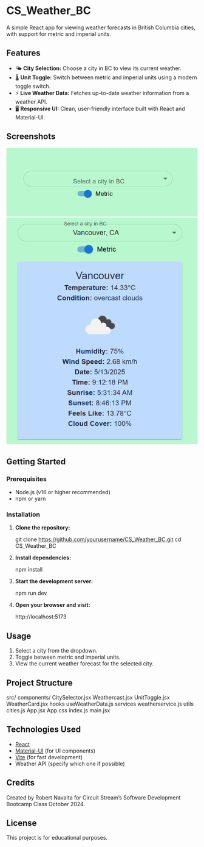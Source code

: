# CS_Weather_BC

A simple React app for viewing weather forecasts in British Columbia cities, with support for metric and imperial units.

## Features

- 🌤️ **City Selection:** Choose a city in BC to view its current weather.
- 🌡️ **Unit Toggle:** Switch between metric and imperial units using a modern toggle switch.
- ⚡ **Live Weather Data:** Fetches up-to-date weather information from a weather API.
- 🖥️ **Responsive UI:** Clean, user-friendly interface built with React and Material-UI.

## Screenshots

<!-- Add screenshots here if you have them -->
<!-- ![Screenshot](screenshot.png) -->
![alt text](Weatherapp1.png)
![alt text](Weatherapp2.png)

## Getting Started

### Prerequisites

- Node.js (v16 or higher recommended)
- npm or yarn

### Installation

1. **Clone the repository:**
   
   git clone https://github.com/yourusername/CS_Weather_BC.git
   cd CS_Weather_BC
 

2. **Install dependencies:**
  
   npm install
   

3. **Start the development server:**
  
   npm run dev
  

4. **Open your browser and visit:**
   
   http://localhost:5173
  

## Usage

1. Select a city from the dropdown.
2. Toggle between metric and imperial units.
3. View the current weather forecast for the selected city.

## Project Structure

src/
  components/
    CitySelector.jsx
    Weathercast.jsx
    UnitToggle.jsx
    WeatherCard.jsx
  hooks
    useWeatherData.js
  services
    weatherservice.js
  utils
    cities.js
  App.jsx
  App.css
  index.js
  main.jsx


## Technologies Used

- [React](https://react.dev/)
- [Material-UI](https://mui.com/) (for UI components)
- [Vite](https://vitejs.dev/) (for fast development)
- Weather API (specify which one if possible)

## Credits

Created by Robert Navalta for Circuit Stream’s Software Development Bootcamp Class October 2024.

## License

This project is for educational purposes.
